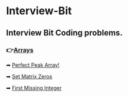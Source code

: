 # Interview-Bit
## Interview Bit Coding problems.

### 👉[Arrays](https://github.com/JoelVStan/Interview-Bit/tree/main/Arrays)
➡ [Perfect Peak Array!](https://github.com/JoelVStan/Interview-Bit/blob/main/Arrays/Perfect_Peak_Array.c)

➡ [Set Matrix Zeros](https://github.com/JoelVStan/Interview-Bit/blob/main/Arrays/Set_Matrix_Zeros.c)

➡ [First Missing Integer](https://github.com/JoelVStan/Interview-Bit/blob/main/Arrays/First_Missing_Integer.c)
